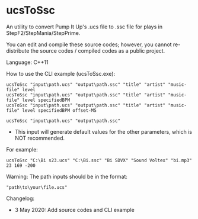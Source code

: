 # ucsToSsc
An utility to convert Pump It Up's .ucs file to .ssc file for plays in StepF2/StepMania/StepPrime. 

You can edit and compile these source codes; however, you cannot re-distribute the source codes / compiled codes as a public project. 

Language: C++11

How to use the CLI example (ucsToSsc.exe):
```
ucsToSsc "input\path.ucs" "output\path.ssc" "title" "artist" "music-file" level
ucsToSsc "input\path.ucs" "output\path.ssc" "title" "artist" "music-file" level specifiedBPM
ucsToSsc "input\path.ucs" "output\path.ssc" "title" "artist" "music-file" level specifiedBPM offset-MS
```
```
ucsToSsc "input\path.ucs" "output\path.ssc"
```
- This input will generate default values for the other parameters, which is NOT recommended.

For example:
```
ucsToSsc "C:\Bi s23.ucs" "C:\Bi.ssc" "Bi SDVX" "Sound Voltex" "bi.mp3" 23 169 -200
```

Warning: The path inputs should be in the format:
```
"path\to\your\file.ucs"
```

Changelog:
- 3 May 2020: Add source codes and CLI example
